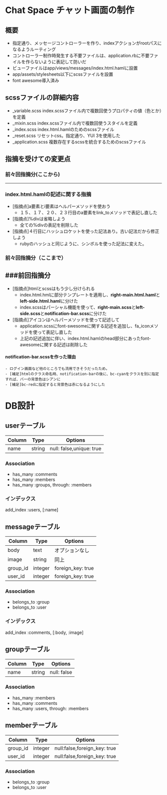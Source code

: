 # Chat Space チャット画面の制作

## 概要
- 指定通り、メッセージコントローラーを作り、indexアクションがrootパスになるようルーティング
- コントローラー制作時発生する不要ファイルは、application.rbに不要ファイルを作らないように表記して防いだ
- ビューファイルはapp/views/messages/index.html.hamlに設置
- app/assets/stylesheets以下にscssファイルを設置
- font awesome導入済み

## scssファイルの詳細内容

- _variable.scss
  index.scssファイル内で複数回使うプロパティの値（色とか）を定義
- _mixin.scss
  index.scssファイル内で複数回使うスタイルを定義
- _index.scss
  index.html.hamlのためのscssファイル
- _reset.scss
  リセットcss。指定通り、YUI 3を使用した
- _application.scss
  複数存在するscssを統合するためのscssファイル

## 指摘を受けての変更点


### 前々回指摘分(ここから)
---
### index.html.hamlの記述に関する指摘

- [指摘点]a要素とi要素はヘルパーメソッドを使おう
    - １５、１７、２０、２３行目のa要素をlink_toメソッドで表記し直した
- [指摘点]%divは省略しよう
    - 全ての%divの表記を削除した
- [指摘点]４行目にハッシュロケットを使った記法あり。古い記法だから修正しよう
    - rubyのハッシュと同じように、シンボルを使った記法に変えた。

### 前々回指摘分（ここまで）

###前回指摘分
---
- [指摘点]htmlとscssはもう少し分けられる
    - index.html.hmlに部分テンプレートを適用し、**right-main.html.haml**と**left-side.html.haml**に分けた
    - index.scssはパーシャル機能を使って、**right-main.scss**と**left-side.scss**と**notification-bar.scss**に分けた
- [指摘点]アイコンはヘルパーメソッドを使って記述して
    - application.scssにfont-swesomeに関する記述を追加し、fa_iconメソッドを使って表記し直した
    - 上記の記述追加に伴い、index.html.hamlのhead部分にあったfont-awesomeに関する記述は削除した

#### notification-bar.scssを作った理由
    - ログイン画面など他のところでも流用できそうだったため。
    - [補足]htmlのクラス命名時、notification-barの後に、bc-cyanをクラスを別に指定すれば、バーの背景色はシアンに
    - [補足]bc-redに指定すると背景色は赤になるようにした

# DB設計

## userテーブル

|Column|Type|Options|
|------|----|-------|
|name|string|null: false,unique: true|

### Association
- has_many :comments
- has_many :members
- has_many :groups, through: :members

### インデックス
add_index :users, [:name]

## messageテーブル

|Column|Type|Options|
|------|----|-------|
|body|text|オプションなし|
|image|string|同上|
|group_id|integer|foreign_key: true|
|user_id|integer|foreign_key: true|

### Association
- belongs_to :group
- belongs_to :user

### インデックス
add_index :comments, [:body, :image]

## groupテーブル

|Column|Type|Options|
|------|----|-------|
|name|string|null: false|

### Association
- has_many :members
- has_many :comments
- has_many :users, through: :members

## memberテーブル

|Column|Type|Options|
|------|----|-------|
|group_id|integer|null:false,foreign_key: true|
|user_id|integer|null:false,foreign_key: true|

### Association
- belongs_to :group
- belongs_to :user

